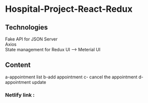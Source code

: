 # Hospital-Project-React-Redux
## Technologies
Fake API for JSON Server<br/>
Axios <br/>
State management  for Redux
UI --> Meterial UI



## Content

a-appointment list
b-add appointment
c- cancel the appointment
d-appointment update

### Netlify link :
